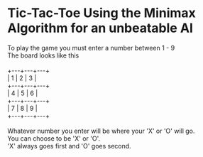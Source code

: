 # Tic-Tac-Toe Using the Minimax Algorithm for an unbeatable AI

To play the game you must enter a number between 1 - 9<br>
The board looks like this<br>
<br>
+---+---+---+<br>
| 1 | 2 | 3 |<br>
+---+---+---+<br>
| 4 | 5 | 6 |<br>
+---+---+---+<br>
| 7 | 8 | 9 |<br>
+---+---+---+<br>
<br>
Whatever number you enter will be where your 'X' or 'O' will go.<br>
You can choose to be 'X' or 'O'.<br>
'X' always goes first and 'O' goes second.
